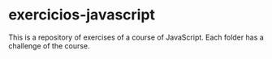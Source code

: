 # exercicios-javascript

This is a repository of exercises of a course of JavaScript.
Each folder has a challenge of the course.

